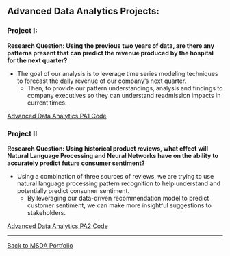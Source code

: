 ## Advanced Data Analytics Projects:

### Project I: 
**Research Question: Using the previous two years of data, are there any patterns present that can predict the revenue produced by the hospital for the next quarter?**
- The goal of our analysis is to leverage time series modeling techniques to forecast the daily revenue of our company’s next quarter.  
  - Then, to provide our pattern understandings, analysis and findings to company executives so they can understand readmission impacts in current times.

[Advanced Data Analytics PA1 Code](https://github.com/jasonewillis/MSDA_Portfolio/blob/main/D213_AdvancedDataAnalytics/D213-AdvancedDataAnalyticsPA1.pdf)



### Project II
**Research Question: Using historical product reviews, what effect will Natural Language Processing and Neural Networks have on the ability to accurately predict future consumer sentiment?**
- Using a combination of three sources of reviews, we are trying to use natural language processing pattern recognition to help understand and potentially predict consumer sentiment.  
  - By leveraging our data-driven recommendation model to predict customer sentiment, we can make more insightful suggestions to stakeholders.

[Advanced Data Analytics PA2 Code](https://github.com/jasonewillis/MSDA_Portfolio/blob/main/D213_AdvancedDataAnalytics/D213-AdvancedDataAnalyticsPA2.pdf)


___

[Back to MSDA Portfolio](https://github.com/jasonewillis/MSDA_Portfolio)

